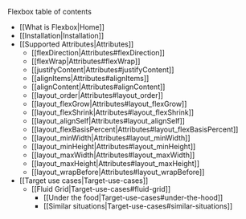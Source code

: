 Flexbox table of contents
* [[What is Flexbox|Home]]
* [[Installation|Installation]]
* [[Supported Attributes|Attributes]]
    * [[flexDirection|Attributes#flexDirection]]
    * [[flexWrap|Attributes#flexWrap]]
    * [[justifyContent|Attributes#justifyContent]]
    * [[alignItems|Attributes#alignItems]]
    * [[alignContent|Attributes#alignContent]]
    * [[layout_order|Attributes#layout_order]]
    * [[layout_flexGrow|Attributes#layout_flexGrow]]
    * [[layout_flexShrink|Attributes#layout_flexShrink]]
    * [[layout_alignSelf|Attributes#layout_alignSelf]]
    * [[layout_flexBasisPercent|Attributes#layout_flexBasisPercent]]
    * [[layout_minWidth|Attributes#layout_minWidth]]
    * [[layout_minHeight|Attributes#layout_minHeight]]
    * [[layout_maxWidth|Attributes#layout_maxWidth]]
    * [[layout_maxHeight|Attributes#layout_maxHeight]]
    * [[layout_wrapBefore|Attributes#layout_wrapBefore]]
* [[Target use cases|Target-use-cases]]
  * [[Fluid Grid|Target-use-cases#fluid-grid]]
    * [[Under the food|Target-use-cases#under-the-hood]]
    * [[Similar situations|Target-use-cases#similar-situations]]